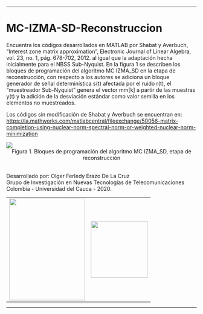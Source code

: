 <hr>

# MC-IZMA-SD-Reconstruccion
Encuentra los códigos desarrollados en MATLAB por Shabat y Averbuch, “Interest zone matrix approximation”, Electronic Journal of Linear Algebra, vol. 23, no. 1, pág. 678-702, 2012.  al igual que la adaptación hecha inicialmente para el NBSS Sub-Nyquist. En la figura 1 se describen los bloques de programación del algoritmo MC IZMA_SD en la etapa de reconstrucción, con respecto a los autores se adiciona un bloque generador de señal determinística s(t) afectada por el ruido r(t), el “muestreador Sub-Nyquist” genera el vector mm[k] a partir de las muestras y(t) y la adición de la desviación estándar como valor semilla en los elementos no muestreados. 

Los códigos sin modificación de Shabat y Averbuch se encuentran en: https://la.mathworks.com/matlabcentral/fileexchange/50056-matrix-completion-using-nuclear-norm-spectral-norm-or-weighted-nuclear-norm-minimization

<img src="https://devicenar.com/wp/wp-content/uploads/2020/06/diagrama_flujo_script_izma_sd_solo_reconstruye_no_automatico.png">
<br/>
<center>Figura 1. Bloques de programación del algoritmo MC IZMA_SD, etapa de reconstrucción</center>
<br/>

Desarrollado por:  Olger Ferledy Erazo De La Cruz
<br/>
Grupo de Investigación en Nuevas Tecnologías de Telecomunicaciones
<br/>
Colombia - Universidad del Cauca - 2020. 
<br/>
<center/>
<div style="text-align:center;"> 
<table style="margin: 0 auto;">
<tr>
<td>  
<img src="https://www.unicauca.edu.co/versionP/sites/default/files/images/Escudo_Unicauca1.png" width="200" height="270">
</td>
<td>
<img src="https://devicenar.com/wp/wp-content/uploads/2020/06/gntt.png" width="150" height="150">
</td>
</tr>
</table>
</center>
 </div>
<hr>
